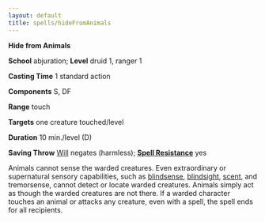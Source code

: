 ```yaml
---
layout: default
title: spells/hideFromAnimals
---
```

 **Hide from Animals**

**School** abjuration; **Level** druid 1, ranger 1

**Casting Time** 1 standard action

**Components** S, DF

**Range** touch

**Targets** one creature touched/level

**Duration** 10 min./level (D)

**Saving Throw** [Will](../combat#_will) negates (harmless); **[Spell Resistance](../glossary#_spell-resistance)** yes

Animals cannot sense the warded creatures. Even extraordinary or supernatural sensory capabilities, such as [blindsense](../glossary#_blindsight-and-blindsense), [blindsight](../glossary#_blindsight-and-blindsense), [scent](../glossary#_scent), and tremorsense, cannot detect or locate warded creatures. Animals simply act as though the warded creatures are not there. If a warded character touches an animal or attacks any creature, even with a spell, the spell ends for all recipients.

